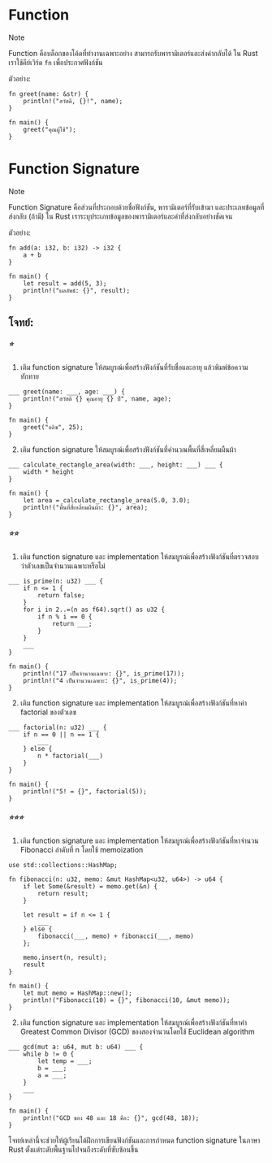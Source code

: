 # Function

> [!NOTE] 
> Function คือบล็อกของโค้ดที่ทำงานเฉพาะอย่าง สามารถรับพารามิเตอร์และส่งค่ากลับได้ ใน Rust เราใช้คีย์เวิร์ด `fn` เพื่อประกาศฟังก์ชัน

ตัวอย่าง:

```rust, editable
fn greet(name: &str) {
    println!("สวัสดี, {}!", name);
}

fn main() {
    greet("คุณผู้ใช้");
}
```

# Function Signature

> [!NOTE] 
> Function Signature คือส่วนที่ประกอบด้วยชื่อฟังก์ชัน, พารามิเตอร์ที่รับเข้ามา และประเภทข้อมูลที่ส่งกลับ (ถ้ามี) ใน Rust เราระบุประเภทข้อมูลของพารามิเตอร์และค่าที่ส่งกลับอย่างชัดเจน

ตัวอย่าง:

```rust, editable
fn add(a: i32, b: i32) -> i32 {
    a + b
}

fn main() {
    let result = add(5, 3);
    println!("ผลลัพธ์: {}", result);
}
```

## โจทย์:

##### ⭐️
1. เติม function signature ให้สมบูรณ์เพื่อสร้างฟังก์ชันที่รับชื่อและอายุ แล้วพิมพ์ข้อความทักทาย

```rust, editable
___ greet(name: ___, age: ___) {
    println!("สวัสดี {} คุณอายุ {} ปี", name, age);
}

fn main() {
    greet("อลิซ", 25);
}
```

2. เติม function signature ให้สมบูรณ์เพื่อสร้างฟังก์ชันที่คำนวณพื้นที่สี่เหลี่ยมผืนผ้า

```rust, editable
___ calculate_rectangle_area(width: ___, height: ___) ___ {
    width * height
}

fn main() {
    let area = calculate_rectangle_area(5.0, 3.0);
    println!("พื้นที่สี่เหลี่ยมผืนผ้า: {}", area);
}
```

##### ⭐️⭐️
1. เติม function signature และ implementation ให้สมบูรณ์เพื่อสร้างฟังก์ชันที่ตรวจสอบว่าตัวเลขเป็นจำนวนเฉพาะหรือไม่

```rust, editable
___ is_prime(n: u32) ___ {
    if n <= 1 {
        return false;
    }
    for i in 2..=(n as f64).sqrt() as u32 {
        if n % i == 0 {
            return ___;
        }
    }
    ___
}

fn main() {
    println!("17 เป็นจำนวนเฉพาะ: {}", is_prime(17));
    println!("4 เป็นจำนวนเฉพาะ: {}", is_prime(4));
}
```

2. เติม function signature และ implementation ให้สมบูรณ์เพื่อสร้างฟังก์ชันที่หาค่า factorial ของตัวเลข

```rust, editable
___ factorial(n: u32) ___ {
    if n == 0 || n == 1 {
        ___
    } else {
        n * factorial(___)
    }
}

fn main() {
    println!("5! = {}", factorial(5));
}
```

##### ⭐️⭐️⭐️
1. เติม function signature และ implementation ให้สมบูรณ์เพื่อสร้างฟังก์ชันที่หาจำนวน Fibonacci ลำดับที่ n โดยใช้ memoization

```rust, editable
use std::collections::HashMap;

fn fibonacci(n: u32, memo: &mut HashMap<u32, u64>) -> u64 {
    if let Some(&result) = memo.get(&n) {
        return result;
    }

    let result = if n <= 1 {
        ___
    } else {
        fibonacci(___, memo) + fibonacci(___, memo)
    };

    memo.insert(n, result);
    result
}

fn main() {
    let mut memo = HashMap::new();
    println!("Fibonacci(10) = {}", fibonacci(10, &mut memo));
}
```

2. เติม function signature และ implementation ให้สมบูรณ์เพื่อสร้างฟังก์ชันที่หาค่า Greatest Common Divisor (GCD) ของสองจำนวนโดยใช้ Euclidean algorithm

```rust, editable
___ gcd(mut a: u64, mut b: u64) ___ {
    while b != 0 {
        let temp = ___;
        b = ___;
        a = ___;
    }
    ___
}

fn main() {
    println!("GCD ของ 48 และ 18 คือ: {}", gcd(48, 18));
}
```

โจทย์เหล่านี้จะช่วยให้ผู้เรียนได้ฝึกการเขียนฟังก์ชันและการกำหนด function signature ในภาษา Rust ตั้งแต่ระดับพื้นฐานไปจนถึงระดับที่ซับซ้อนขึ้น